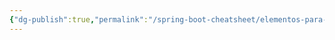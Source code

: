 ```yaml
---
{"dg-publish":true,"permalink":"/spring-boot-cheatsheet/elementos-para-desarrollo-con-spring-boot/id-es/eclipse/"}
---
```


